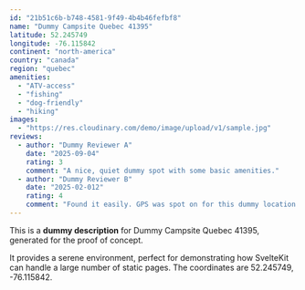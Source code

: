 ```yaml
---
id: "21b51c6b-b748-4581-9f49-4b4b46fefbf8"
name: "Dummy Campsite Quebec 41395"
latitude: 52.245749
longitude: -76.115842
continent: "north-america"
country: "canada"
region: "quebec"
amenities:
  - "ATV-access"
  - "fishing"
  - "dog-friendly"
  - "hiking"
images:
  - "https://res.cloudinary.com/demo/image/upload/v1/sample.jpg"
reviews:
  - author: "Dummy Reviewer A"
    date: "2025-09-04"
    rating: 3
    comment: "A nice, quiet dummy spot with some basic amenities."
  - author: "Dummy Reviewer B"
    date: "2025-02-012"
    rating: 4
    comment: "Found it easily. GPS was spot on for this dummy location."
---
```


This is a **dummy description** for Dummy Campsite Quebec 41395, generated for the proof of concept.

It provides a serene environment, perfect for demonstrating how SvelteKit can handle a large number of static pages. The coordinates are 52.245749, -76.115842.
